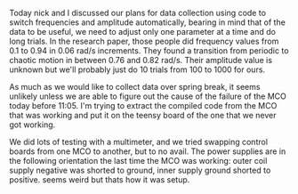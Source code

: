 Today nick and I discussed our plans for data collection using code to switch frequencies and amplitude automatically, bearing in mind that of the data to be useful, we need to adjust only one parameter at a time and do long trials. In the research paper, those people did frequency values from 0.1 to 0.94 in 0.06 rad/s increments. They found a transition from periodic to chaotic motion in between 0.76 and 0.82 rad/s. Their amplitude value is unknown but we'll probably just do 10 trials from 100 to 1000 for ours.

As much as we would like to collect data over spring break, it seems unlikely unless we are able to figure out the cause of the failure of the MCO today before 11:05. I'm trying to extract the compiled code from the MCO that was working and put it on the teensy board of the one that we never got working.

We did lots of testing with a multimeter, and we tried swapping control boards from one MCO to another, but to no avail. The power supplies are in the following orientation the last time the MCO was working: outer coil supply negative was shorted to ground, inner supply ground shorted to positive. seems weird but thats how it was setup.